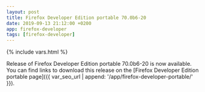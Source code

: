 ```yaml
---
layout: post
title: Firefox Developer Edition portable 70.0b6-20
date: 2019-09-13 21:12:00 +0200
app: firefox-developer
tags: [firefox-developer]
---
```

{% include vars.html %}

Release of Firefox Developer Edition portable 70.0b6-20 is now available.<br />
You can find links to download this release on the [Firefox Developer Edition portable page]({{ var_seo_url | append: '/app/firefox-developer-portable/' }}).